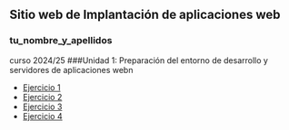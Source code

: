 ## Sitio web de Implantación de aplicaciones web
### tu_nombre_y_apellidos
curso 2024/25
###Unidad 1: Preparación del entorno de desarrollo y servidores de aplicaciones webn

- [Ejercicio 1](unidad1/ejercicio1.md)
- [Ejercicio 2](unidad1/ejercicio2.md)
- [Ejercicio 3](unidad1/ejercicio3.md)
- [Ejercicio 4](unidad1/ejercicio4.md)
